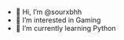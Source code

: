 - 👋 Hi, I’m @sourxbhh
- 👀 I’m interested in Gaming
- 🌱 I’m currently learning Python


<!---
sourxbhh/sourxbhh is a ✨ special ✨ repository because its `README.md` (this file) appears on your GitHub profile.
You can click the Preview link to take a look at your changes.
--->
